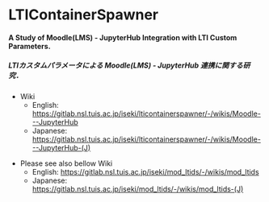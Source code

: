 # LTIContainerSpawner

#### A Study of Moodle(LMS) - JupyterHub Integration with LTI Custom Parameters.
##### LTIカスタムパラメータによる Moodle(LMS) - JupyterHub 連携に関する研究．

- Wiki
    - English:  https://gitlab.nsl.tuis.ac.jp/iseki/lticontainerspawner/-/wikis/Moodle---JupyterHub
    - Japanese: https://gitlab.nsl.tuis.ac.jp/iseki/lticontainerspawner/-/wikis/Moodle---JupyterHub-(J)

* Please see also bellow Wiki 
    * English:  https://gitlab.nsl.tuis.ac.jp/iseki/mod_ltids/-/wikis/mod_ltids
    * Japanese: https://gitlab.nsl.tuis.ac.jp/iseki/mod_ltids/-/wikis/mod_ltids-(J)
